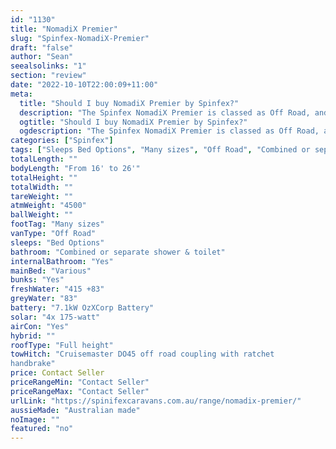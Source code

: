 ```yaml
---
id: "1130"
title: "NomadiX Premier"
slug: "Spinfex-NomadiX-Premier"
draft: "false"
author: "Sean"
seealsolinks: "1"
section: "review"
date: "2022-10-10T22:00:09+11:00"
meta:
  title: "Should I buy NomadiX Premier by Spinfex?"
  description: "The Spinfex NomadiX Premier is classed as Off Road, and sleeps Bed Options people. It is Australian made and comes in at Many sizes. It generally has Combined or separate shower & toilet."
  ogtitle: "Should I buy NomadiX Premier by Spinfex?"
  ogdescription: "The Spinfex NomadiX Premier is classed as Off Road, and sleeps Bed Options people. It is Australian made and comes in at Many sizes. It generally has Combined or separate shower & toilet."
categories: ["Spinfex"]
tags: ["Sleeps Bed Options", "Many sizes", "Off Road", "Combined or separate shower & toilet", "Full height", "Price Unknown", "Australian made"]
totalLength: ""
bodyLength: "From 16' to 26'"
totalHeight: ""
totalWidth: ""
tareWeight: ""
atmWeight: "4500"
ballWeight: ""
footTag: "Many sizes"
vanType: "Off Road"
sleeps: "Bed Options"
bathroom: "Combined or separate shower & toilet"
internalBathroom: "Yes"
mainBed: "Various"
bunks: "Yes"
freshWater: "415 +83"
greyWater: "83"
battery: "7.1kW OzXCorp Battery"
solar: "4x 175-watt"
airCon: "Yes"
hybrid: ""
roofType: "Full height"
towHitch: "Cruisemaster DO45 off road coupling with ratchet
handbrake"
price: Contact Seller
priceRangeMin: "Contact Seller"
priceRangeMax: "Contact Seller"
urlLink: "https://spinifexcaravans.com.au/range/nomadix-premier/"
aussieMade: "Australian made"
noImage: ""
featured: "no"
---
```

